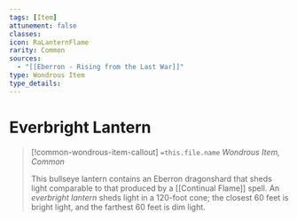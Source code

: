 ```yaml
---
tags: [Item]
attunement: false
classes: 
icon: RaLanternFlame
rarity: Common
sources:
  - "[[Eberron - Rising from the Last War]]"
type: Wondrous Item
type_details: 
---
```

# Everbright Lantern
>[!common-wondrous-item-callout] `=this.file.name`
>*Wondrous Item, Common*
>
>This bullseye lantern contains an Eberron dragonshard that sheds light comparable to that produced by a [[Continual Flame]] spell. An *everbright lantern* sheds light in a 120-foot cone; the closest 60 feet is bright light, and the farthest 60 feet is dim light.
>
>
